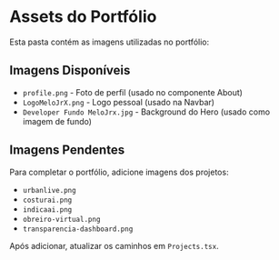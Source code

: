 # Assets do Portfólio

Esta pasta contém as imagens utilizadas no portfólio:

## Imagens Disponíveis
- `profile.png` - Foto de perfil (usado no componente About)
- `LogoMeloJrX.png` - Logo pessoal (usado na Navbar)
- `Developer Fundo MeloJrx.jpg` - Background do Hero (usado como imagem de fundo)

## Imagens Pendentes
Para completar o portfólio, adicione imagens dos projetos:
- `urbanlive.png`
- `costurai.png` 
- `indicaai.png`
- `obreiro-virtual.png`
- `transparencia-dashboard.png`

Após adicionar, atualizar os caminhos em `Projects.tsx`.